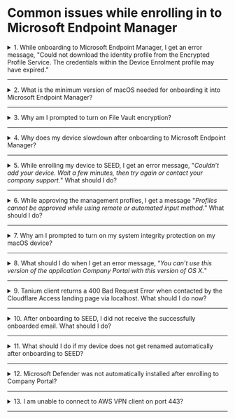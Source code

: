 # Common issues while enrolling in to Microsoft Endpoint Manager

  <details>
  <summary>1. While onboarding to Microsoft Endpoint Manager, I get an error message, "Could not download the identity profile from the Encrypted Profile Service. The credentials within the Device Enrolment profile may have expired."</summary>

  One of the possible reasons could be that your device was earlier onboarded to Microsoft Endpoint Manager by a different user and was not offboarded properly during the pre-onboarding steps.  

  To confirm if that is the case, raise a [Support Request][raise-support-request] with your device serial number.

  The SEED team can verify if your device was previously enrolled to Microsoft Endpoint Manager under a different user. If this is confirmed, choose on the following to offboard it from Microsoft Endpoint Manager and then retry onboarding your device to SEED.

  - If you are a Windows user, refer to [SEED offboarding guide for Windows users][seed-offboarding-steps-for-windows].

  - If you are a macOS user, go to **System Preferences**  and locate the old Management Profile. Refer to [SEED offboarding guide for macOS users][seed-offboarding-steps-for-macos].

  </details>
  <hr />

  <details>
    <summary>2. What is the minimum version of macOS needed for onboarding it into Microsoft Endpoint Manager?</summary>

  Big Sur 11 is the minimum version needed for a successful onboarding. If your macOS is an earlier version, ensure to [upgrade it to a later macOS version](https://support.apple.com/downloads/macos).

  </details>
  <hr />

  <details>
    <summary>3. Why am I prompted to turn on File Vault encryption?</summary>

  File Vault encryption is needed to ensure device security and compliance.

  </details>
  <hr />

  <details><summary>4. Why does my device slowdown after onboarding to Microsoft Endpoint Manager?</summary>

  SEED is designed to use **Microsoft Defender for Endpoint** to ensure device is free from malware, prevent and respond to advanced threats. If there is any other antivirus or anti-malware running simultaneously, it could compromise the performance of the operating system. To resolve this, disable or uninstall antivirus other than **Microsoft Defender for Endpoint**.

  </details>
  <hr />

  <details><summary>5. While enrolling my device to SEED, I get an error message, "<em>Couldn’t add your device. Wait a few minutes, then try again or contact your company support.</em>" What should I do?
  </summary>

  As suggested wait for few minutes, retry enrolling your device to Microsoft Endpoint Manager and click **Approve** in the management profile.

  </details>
  <hr />

  <details>
  <summary>6. While approving the management profiles, I get a message "<em>Profiles cannot be approved while using remote or automated input method.</em>” What should I do?</summary>

   Upgrade to the [latest macOS version][upgrade-macos] and ensure there is enough disk space available on your Mac device before retrying.

  </details>
  <hr />

<details><summary>7. Why am I prompted to turn on my system integrity protection on my macOS device?</summary>

  This is a policy requirement of the SEED team. System Integrity Protection is a security technology in OS X El Capitan and later that's designed to help prevent potentially malicious software from modifying protected files and folders on your macOS. System Integrity Protection restricts the root user account and limits the actions that the root user can perform on protected parts of the macOS.

 </details><hr />

<details><summary>8. What should I do when I get an error message, “<em>You can’t use this version of the application Company Portal with this version of OS X.</em>" </summary>

 Upgrade to the [latest macOS version][upgrade-macos].

 </details>
 <hr />

<details>
<summary>9. Tanium client returns a 400 Bad Request Error when contacted by the Cloudflare Access landing page via localhost. What should I do now? </summary>

This is due to the time synchronisation issue between Cloudflare and Tanium client. To fix this, resync the local time of your macOS or Windows machine.

To check and synchronise your device time with the internet time server:

  <details><summary>For macOS device</summary>

   1. From the **Apple** menu, go to **System Preferences** > **Date & Time**.
   2. Click the lock icon and use your Touch ID or enter your password to unlock.
   3. Select the **Set date and time automatically** checkbox.
   4. To use a custom network time server, enter the domain name of the server in the .
   ![synchronise your Mac time](../images/sync-clock-on-mac.png)
  </details>

  <details><summary>For Windows 10 device</summary>

    1. Open the **Start** menu and click **Settings**.
    1. Choose **Time & Language**.
    1. Turn on **Set time automatically**.
    1. Click **Sync now** to synchronise with the time server.
    1. If you’d like to use a custom network time server, click **Date, time & regional formatting** from **Related Settings** at the upper-right corner. The **Region** settings page is displayed.
    1. Click **Additional date, time & regional settings** from **Related settings** at the upper-right corner. The **Clock and Region settings** page is displayed.
    1. Click **Date and Time**.
    1. Go to the **Internet Time** tab and select **Change settings**.
    1. Enter the domain name of the server.

  </details>
  </details>  
  <hr />

<details>
<summary>10. After onboarding to SEED, I did not receive the successfully onboarded email. What should I do?</summary>

Possible reasons could be:

- Defender or any other antivirus solution previously installed on the device was not completely removed before onboarding to SEED.
- Tanium and Cloudflare did not get installed while onboarding to SEED.

Before raising a support request, confirm the following:

- [Verify if Microsoft Defender is configured correctly on your device][verify-defender-configuration].

- Check if Tanium and Cloudflare are installed. These applications will be automatically installed while enrolling your device to SEED. If they are not installed, raise a [Support Request][raise-support-request].

</details>
<hr />

<details>
<summary>11. What should I do if my device does not get renamed automatically after onboarding to SEED?</summary>

This can happen if Defender or any other antivirus already installed on the device was not completely removed before onboarding to SEED. To confirm this, [verify if Microsoft Defender is configured correctly on your device][verify-defender-configuration].

</details>
<hr />

<details>
<summary>12. Microsoft Defender was not automatically installed after enrolling to Company Portal?</summary>

This can happen if Defender or any other antivirus solution previously installed on the device was not completely removed before onboarding to SEED.

To confirm this, [verify if Microsoft Defender is configured correctly for your OS][verify-defender-configuration].

</details>
<hr />

<details>
<summary>13. I am unable to connect to AWS VPN client on port 443? </summary>

This is a known issue with Microsoft Defender version 101.54.16. To resolve this, install Microsoft Defender version 101.56.35 or later.

</details>
<hr />


[seed-offboarding-steps-for-windows]: ../seed-offboarding-instructions-for-windows.md
[seed-offboarding-steps-for-macos]: ../seed-offboarding-instructions-for-macos.md
[verify-defender-configuration]: ../verify-microsoft-defender-is-configured-correctly-for-your-os.md
[upgrade-macos]: https://support.apple.com/downloads/macos
[raise-support-request]: ../raise-an-incident-support-request.md
